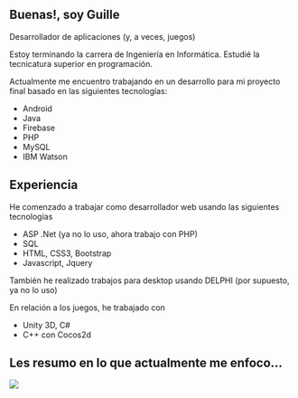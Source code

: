 ## Buenas!, soy Guille

Desarrollador de aplicaciones (y, a veces, juegos)

Estoy terminando la carrera de Ingeniería en Informática.
Estudié la tecnicatura superior en programación.

Actualmente me encuentro trabajando en un desarrollo para mi proyecto final basado en las siguientes tecnologías:
* Android
* Java
* Firebase
* PHP
* MySQL
* IBM Watson

## Experiencia
He comenzado a trabajar como desarrollador web usando las siguientes tecnologías
* ASP .Net (ya no lo uso, ahora trabajo con PHP)
* SQL
* HTML, CSS3, Bootstrap
* Javascript, Jquery

También he realizado trabajos para desktop usando DELPHI (por supuesto, ya no lo uso)

En relación a los juegos, he trabajado con
* Unity 3D, C#
* C++ con Cocos2d

## Les resumo en lo que actualmente me enfoco...
<img src="https://skillicons.dev/icons?i=androidstudio,java,react,django,js" />

<!--
**guilleminio/guilleminio** is a ✨ _special_ ✨ repository because its `README.md` (this file) appears on your GitHub profile.

Here are some ideas to get you started:

- 🔭 I’m currently working on ...
- 🌱 I’m currently learning ...
- 👯 I’m looking to collaborate on ...
- 🤔 I’m looking for help with ...
- 💬 Ask me about ...
- 📫 How to reach me: ...
- 😄 Pronouns: ...
- ⚡ Fun fact: ...
-->
